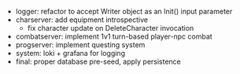 - logger: refactor to accept Writer object as an Init() input parameter
- charserver: add equipment introspective
  - fix character update on DeleteCharacter invocation
- combatserver: implement 1v1 turn-based player-npc combat 
- progserver: implement questing system
- system: loki + grafana for logging
- final: proper database pre-seed, apply persistence